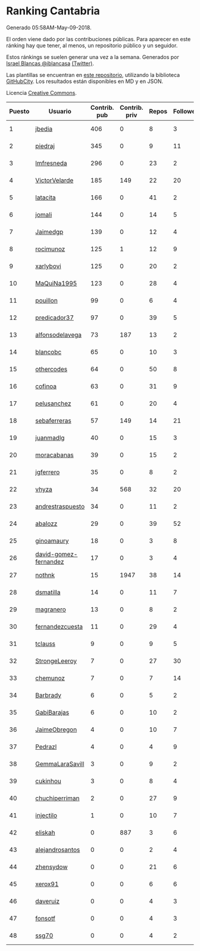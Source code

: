 # Ranking Cantabria

Generado 05:58AM-May-09-2018.

El orden viene dado por las contribuciones públicas. Para aparecer en este ránking hay que tener, al menos, un repositorio público y un seguidor.

Estos ránkings se suelen generar una vez a la semana. Generados por [Israel Blancas @iblancasa](https://github.com/iblancasa/) [(Twitter)](https://twitter.com/iblancasa).

Las plantillas se encuentran en [este repositorio](https://github.com/iblancasa/GH-Spanish-Ranking), utilizando la biblioteca [GitHubCity](https://github.com/iblancasa/GitHubCity). Los resultados están disponibles en MD y en JSON.

Licencia [Creative Commons](https://creativecommons.org/licenses/by/4.0/).

| Puesto   |  Usuario  | Contrib. pub | Contrib. priv |Repos| Followers | Desde |  Avatar  |
|----------|-----------|--------------|---------------|-----|-----------|-------|----------|
|1|[jbedia](https://github.com/jbedia)|406|0|8|3|2013-10-28|![jbedia](https://avatars3.githubusercontent.com/u/5796721)|
|2|[piedraj](https://github.com/piedraj)|345|0|9|11|2012-12-05|![piedraj](https://avatars3.githubusercontent.com/u/2972752)|
|3|[lmfresneda](https://github.com/lmfresneda)|296|0|23|2|2015-06-20|![lmfresneda](https://avatars2.githubusercontent.com/u/12979415)|
|4|[VictorVelarde](https://github.com/VictorVelarde)|185|149|22|20|2010-10-28|![VictorVelarde](https://avatars0.githubusercontent.com/u/458196)|
|5|[latacita](https://github.com/latacita)|166|0|41|2|2013-05-03|![latacita](https://avatars1.githubusercontent.com/u/4329371)|
|6|[jomali](https://github.com/jomali)|144|0|14|5|2012-02-01|![jomali](https://avatars3.githubusercontent.com/u/1397370)|
|7|[Jaimedgp](https://github.com/Jaimedgp)|139|0|12|4|2015-10-02|![Jaimedgp](https://avatars2.githubusercontent.com/u/14944714)|
|8|[rocimunoz](https://github.com/rocimunoz)|125|1|12|9|2013-03-02|![rocimunoz](https://avatars3.githubusercontent.com/u/3746906)|
|9|[xarlybovi](https://github.com/xarlybovi)|125|0|20|2|2015-10-28|![xarlybovi](https://avatars1.githubusercontent.com/u/15369154)|
|10|[MaQuiNa1995](https://github.com/MaQuiNa1995)|123|0|28|4|2015-12-14|![MaQuiNa1995](https://avatars1.githubusercontent.com/u/16287848)|
|11|[pouillon](https://github.com/pouillon)|99|0|6|4|2013-09-16|![pouillon](https://avatars0.githubusercontent.com/u/5470877)|
|12|[predicador37](https://github.com/predicador37)|97|0|39|5|2012-09-07|![predicador37](https://avatars2.githubusercontent.com/u/2300989)|
|13|[alfonsodelavega](https://github.com/alfonsodelavega)|73|187|13|2|2014-02-06|![alfonsodelavega](https://avatars2.githubusercontent.com/u/6605332)|
|14|[blancobc](https://github.com/blancobc)|65|0|10|3|2013-12-24|![blancobc](https://avatars0.githubusercontent.com/u/6253599)|
|15|[othercodes](https://github.com/othercodes)|64|0|50|8|2013-06-25|![othercodes](https://avatars3.githubusercontent.com/u/4815856)|
|16|[cofinoa](https://github.com/cofinoa)|63|0|31|9|2013-07-26|![cofinoa](https://avatars1.githubusercontent.com/u/5098603)|
|17|[pelusanchez](https://github.com/pelusanchez)|61|0|20|4|2016-04-22|![pelusanchez](https://avatars2.githubusercontent.com/u/18612896)|
|18|[sebaferreras](https://github.com/sebaferreras)|57|149|14|21|2016-02-12|![sebaferreras](https://avatars3.githubusercontent.com/u/17194770)|
|19|[juanmadlg](https://github.com/juanmadlg)|40|0|15|3|2011-11-04|![juanmadlg](https://avatars0.githubusercontent.com/u/1173469)|
|20|[moracabanas](https://github.com/moracabanas)|39|0|15|2|2013-05-09|![moracabanas](https://avatars0.githubusercontent.com/u/4382333)|
|21|[jgferrero](https://github.com/jgferrero)|35|0|8|2|2015-03-12|![jgferrero](https://avatars1.githubusercontent.com/u/11438536)|
|22|[vhyza](https://github.com/vhyza)|34|568|32|20|2010-05-04|![vhyza](https://avatars1.githubusercontent.com/u/264954)|
|23|[andrestraspuesto](https://github.com/andrestraspuesto)|34|0|11|2|2014-01-16|![andrestraspuesto](https://avatars1.githubusercontent.com/u/6418792)|
|24|[abalozz](https://github.com/abalozz)|29|0|39|52|2012-01-08|![abalozz](https://avatars1.githubusercontent.com/u/1312336)|
|25|[ginoamaury](https://github.com/ginoamaury)|18|0|3|8|2016-09-06|![ginoamaury](https://avatars0.githubusercontent.com/u/22031838)|
|26|[david-gomez-fernandez](https://github.com/david-gomez-fernandez)|17|0|3|4|2012-03-23|![david-gomez-fernandez](https://avatars0.githubusercontent.com/u/1568677)|
|27|[nothnk](https://github.com/nothnk)|15|1947|38|14|2009-09-05|![nothnk](https://avatars0.githubusercontent.com/u/123532)|
|28|[dsmatilla](https://github.com/dsmatilla)|14|0|11|7|2011-02-14|![dsmatilla](https://avatars0.githubusercontent.com/u/618172)|
|29|[magranero](https://github.com/magranero)|13|0|8|2|2016-03-30|![magranero](https://avatars3.githubusercontent.com/u/18167085)|
|30|[fernandezcuesta](https://github.com/fernandezcuesta)|11|0|29|4|2014-04-16|![fernandezcuesta](https://avatars0.githubusercontent.com/u/7312236)|
|31|[tclauss](https://github.com/tclauss)|9|0|9|5|2013-02-11|![tclauss](https://avatars3.githubusercontent.com/u/3531048)|
|32|[StrongeLeeroy](https://github.com/StrongeLeeroy)|7|0|27|30|2011-06-03|![StrongeLeeroy](https://avatars0.githubusercontent.com/u/828457)|
|33|[chemunoz](https://github.com/chemunoz)|7|0|7|14|2016-01-13|![chemunoz](https://avatars0.githubusercontent.com/u/16680009)|
|34|[Barbrady](https://github.com/Barbrady)|6|0|5|2|2014-01-18|![Barbrady](https://avatars1.githubusercontent.com/u/6436548)|
|35|[GabiBarajas](https://github.com/GabiBarajas)|6|0|10|2|2017-01-18|![GabiBarajas](https://avatars1.githubusercontent.com/u/25196739)|
|36|[JaimeObregon](https://github.com/JaimeObregon)|4|0|10|7|2010-09-27|![JaimeObregon](https://avatars1.githubusercontent.com/u/417226)|
|37|[Pedrazl](https://github.com/Pedrazl)|4|0|4|9|2014-12-04|![Pedrazl](https://avatars1.githubusercontent.com/u/10074431)|
|38|[GemmaLaraSavill](https://github.com/GemmaLaraSavill)|3|0|9|2|2015-05-08|![GemmaLaraSavill](https://avatars3.githubusercontent.com/u/12323749)|
|39|[cukinhou](https://github.com/cukinhou)|3|0|8|4|2015-12-14|![cukinhou](https://avatars2.githubusercontent.com/u/16288214)|
|40|[chuchiperriman](https://github.com/chuchiperriman)|2|0|27|9|2008-11-25|![chuchiperriman](https://avatars2.githubusercontent.com/u/36635)|
|41|[injectilo](https://github.com/injectilo)|1|0|10|7|2014-09-01|![injectilo](https://avatars1.githubusercontent.com/u/8612274)|
|42|[eliskah](https://github.com/eliskah)|0|887|3|6|2012-07-12|![eliskah](https://avatars1.githubusercontent.com/u/1964407)|
|43|[alejandrosantos](https://github.com/alejandrosantos)|0|0|2|4|2011-07-13|![alejandrosantos](https://avatars2.githubusercontent.com/u/912373)|
|44|[zhensydow](https://github.com/zhensydow)|0|0|21|6|2011-05-09|![zhensydow](https://avatars1.githubusercontent.com/u/777247)|
|45|[xerox91](https://github.com/xerox91)|0|0|6|6|2011-04-19|![xerox91](https://avatars0.githubusercontent.com/u/740021)|
|46|[daveruiz](https://github.com/daveruiz)|0|0|4|3|2012-08-16|![daveruiz](https://avatars2.githubusercontent.com/u/2165375)|
|47|[fonsotf](https://github.com/fonsotf)|0|0|4|3|2015-11-03|![fonsotf](https://avatars1.githubusercontent.com/u/15630996)|
|48|[ssg70](https://github.com/ssg70)|0|0|4|2|2015-11-04|![ssg70](https://avatars0.githubusercontent.com/u/15652669)|
